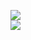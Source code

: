 [![](https://img.shields.io/badge/Made%20With-Github%20Spray-lightgrey.svg?style=for-the-badge&logo=github)](https://github.com/Annihil/github-spray#7105)  
[![](https://i.imgur.com/2DrTn0Z.gif)](https://github.com/Annihil/github-spray)